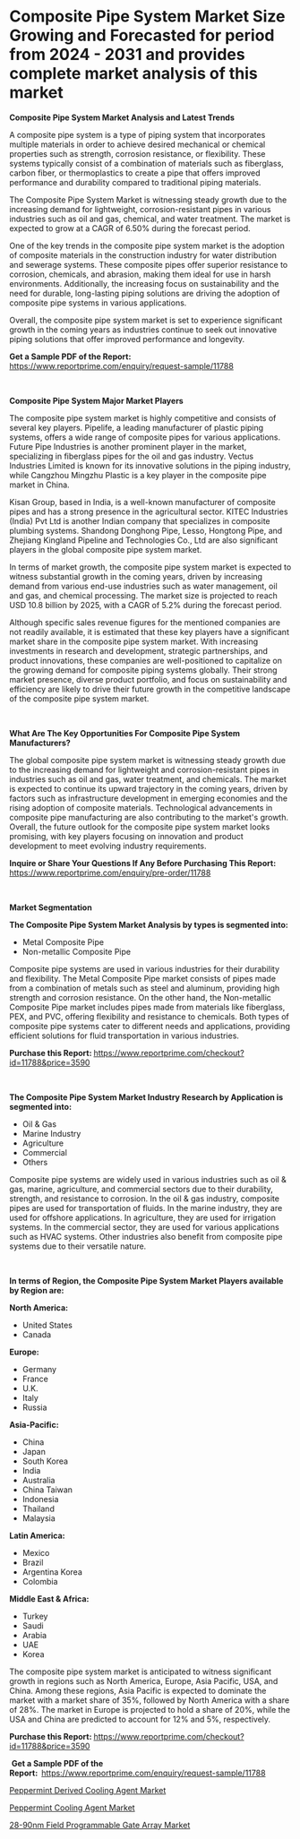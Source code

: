 <p><h1>Composite Pipe System Market Size Growing and Forecasted for period from 2024 - 2031 and provides complete market analysis of this market</h1></p><p><strong>Composite Pipe System Market Analysis and Latest Trends</strong></p>
<p><p>A composite pipe system is a type of piping system that incorporates multiple materials in order to achieve desired mechanical or chemical properties such as strength, corrosion resistance, or flexibility. These systems typically consist of a combination of materials such as fiberglass, carbon fiber, or thermoplastics to create a pipe that offers improved performance and durability compared to traditional piping materials.</p><p>The Composite Pipe System Market is witnessing steady growth due to the increasing demand for lightweight, corrosion-resistant pipes in various industries such as oil and gas, chemical, and water treatment. The market is expected to grow at a CAGR of 6.50% during the forecast period. </p><p>One of the key trends in the composite pipe system market is the adoption of composite materials in the construction industry for water distribution and sewerage systems. These composite pipes offer superior resistance to corrosion, chemicals, and abrasion, making them ideal for use in harsh environments. Additionally, the increasing focus on sustainability and the need for durable, long-lasting piping solutions are driving the adoption of composite pipe systems in various applications. </p><p>Overall, the composite pipe system market is set to experience significant growth in the coming years as industries continue to seek out innovative piping solutions that offer improved performance and longevity.</p></p>
<p><strong>Get a Sample PDF of the Report:&nbsp;</strong> <a href="https://www.reportprime.com/enquiry/request-sample/11788">https://www.reportprime.com/enquiry/request-sample/11788</a></p>
<p>&nbsp;</p>
<p><strong>Composite Pipe System Major Market Players</strong></p>
<p><p>The composite pipe system market is highly competitive and consists of several key players. Pipelife, a leading manufacturer of plastic piping systems, offers a wide range of composite pipes for various applications. Future Pipe Industries is another prominent player in the market, specializing in fiberglass pipes for the oil and gas industry. Vectus Industries Limited is known for its innovative solutions in the piping industry, while Cangzhou Mingzhu Plastic is a key player in the composite pipe market in China.</p><p>Kisan Group, based in India, is a well-known manufacturer of composite pipes and has a strong presence in the agricultural sector. KITEC Industries (India) Pvt Ltd is another Indian company that specializes in composite plumbing systems. Shandong Donghong Pipe, Lesso, Hongtong Pipe, and Zhejiang Kingland Pipeline and Technologies Co., Ltd are also significant players in the global composite pipe system market.</p><p>In terms of market growth, the composite pipe system market is expected to witness substantial growth in the coming years, driven by increasing demand from various end-use industries such as water management, oil and gas, and chemical processing. The market size is projected to reach USD 10.8 billion by 2025, with a CAGR of 5.2% during the forecast period.</p><p>Although specific sales revenue figures for the mentioned companies are not readily available, it is estimated that these key players have a significant market share in the composite pipe system market. With increasing investments in research and development, strategic partnerships, and product innovations, these companies are well-positioned to capitalize on the growing demand for composite piping systems globally. Their strong market presence, diverse product portfolio, and focus on sustainability and efficiency are likely to drive their future growth in the competitive landscape of the composite pipe system market.</p></p>
<p>&nbsp;</p>
<p><strong>What Are The Key Opportunities For Composite Pipe System Manufacturers?</strong></p>
<p><p>The global composite pipe system market is witnessing steady growth due to the increasing demand for lightweight and corrosion-resistant pipes in industries such as oil and gas, water treatment, and chemicals. The market is expected to continue its upward trajectory in the coming years, driven by factors such as infrastructure development in emerging economies and the rising adoption of composite materials. Technological advancements in composite pipe manufacturing are also contributing to the market's growth. Overall, the future outlook for the composite pipe system market looks promising, with key players focusing on innovation and product development to meet evolving industry requirements.</p></p>
<p><strong>Inquire or Share Your Questions If Any Before Purchasing This Report:</strong> <a href="https://www.reportprime.com/enquiry/pre-order/11788">https://www.reportprime.com/enquiry/pre-order/11788</a></p>
<p>&nbsp;</p>
<p><strong>Market Segmentation</strong></p>
<p><strong>The Composite Pipe System Market Analysis by types is segmented into:</strong></p>
<p><ul><li>Metal Composite Pipe</li><li>Non-metallic Composite Pipe</li></ul></p>
<p><p>Composite pipe systems are used in various industries for their durability and flexibility. The Metal Composite Pipe market consists of pipes made from a combination of metals such as steel and aluminum, providing high strength and corrosion resistance. On the other hand, the Non-metallic Composite Pipe market includes pipes made from materials like fiberglass, PEX, and PVC, offering flexibility and resistance to chemicals. Both types of composite pipe systems cater to different needs and applications, providing efficient solutions for fluid transportation in various industries.</p></p>
<p><strong>Purchase this Report:&nbsp;</strong><a href="https://www.reportprime.com/checkout?id=11788&price=3590">https://www.reportprime.com/checkout?id=11788&price=3590</a></p>
<p>&nbsp;</p>
<p><strong>The Composite Pipe System Market Industry Research by Application is segmented into:</strong></p>
<p><ul><li>Oil & Gas</li><li>Marine Industry</li><li>Agriculture</li><li>Commercial</li><li>Others</li></ul></p>
<p><p>Composite pipe systems are widely used in various industries such as oil & gas, marine, agriculture, and commercial sectors due to their durability, strength, and resistance to corrosion. In the oil & gas industry, composite pipes are used for transportation of fluids. In the marine industry, they are used for offshore applications. In agriculture, they are used for irrigation systems. In the commercial sector, they are used for various applications such as HVAC systems. Other industries also benefit from composite pipe systems due to their versatile nature.</p></p>
<p>&nbsp;</p>
<p><strong>In terms of Region, the Composite Pipe System Market Players available by Region are:</strong></p>
<p>
    <p> <strong> North America: </strong>
        <ul>
            <li>United States</li>
            <li>Canada</li>
        </ul>
        </p> 
    <p> <strong> Europe: </strong>
        <ul>
            <li>Germany</li>
            <li>France</li>
            <li>U.K.</li>
            <li>Italy</li>
            <li>Russia</li>
        </ul>
        </p> 
    <p> <strong> Asia-Pacific: </strong>
        <ul>
            <li>China</li>
            <li>Japan</li>
            <li>South Korea</li>
            <li>India</li>
            <li>Australia</li>
            <li>China Taiwan</li>
            <li>Indonesia</li>
            <li>Thailand</li>
            <li>Malaysia</li>
        </ul>
        </p> 
    <p> <strong> Latin America: </strong>
        <ul>
            <li>Mexico</li>
            <li>Brazil</li>
            <li>Argentina Korea</li>
            <li>Colombia</li>
        </ul>
        </p> 
    <p> <strong> Middle East & Africa: </strong>
        <ul>
            <li>Turkey</li>
            <li>Saudi</li>
            <li>Arabia</li>
            <li>UAE</li>
            <li>Korea</li>
        </ul>
    </p>
    </p>
<p><p>The composite pipe system market is anticipated to witness significant growth in regions such as North America, Europe, Asia Pacific, USA, and China. Among these regions, Asia Pacific is expected to dominate the market with a market share of 35%, followed by North America with a share of 28%. The market in Europe is projected to hold a share of 20%, while the USA and China are predicted to account for 12% and 5%, respectively.</p></p>
<p><strong>Purchase this Report: </strong><a href="https://www.reportprime.com/checkout?id=11788&price=3590">https://www.reportprime.com/checkout?id=11788&price=3590</a></p>
<p>&nbsp;<strong>Get a Sample PDF of the Report:&nbsp;&nbsp;</strong><a href="https://www.reportprime.com/enquiry/request-sample/11788">https://www.reportprime.com/enquiry/request-sample/11788</a></p>
<p><strong></strong></p>
<p><p><a href="https://view.publitas.com/reportprime-1/peppermint-derived-cooling-agent-market-size-furnishes-valuable-information-encompassing-market-share-market-trends-and-projections-spanning-from-2023-to-2030/">Peppermint Derived Cooling Agent Market</a></p><p><a href="https://view.publitas.com/reportprime-1/peppermint-cooling-agent-market-analysis-and-market-size-global-industry-overview-market-segmentation-and-forecast-2023-to-2030/">Peppermint Cooling Agent Market</a></p><p><a href="https://view.publitas.com/reportprime-1/28-90nm-field-programmable-gate-array-market-offer-valuable-insights-into-market-size-market-share-market-trends-and-projections-spanning-from-2023-to-2030/">28-90nm Field Programmable Gate Array Market</a></p></p>